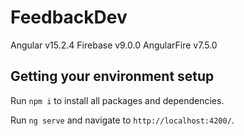 # FeedbackDev

Angular v15.2.4
Firebase v9.0.0
AngularFire v7.5.0

## Getting your environment setup

Run `npm i` to install all packages and dependencies. 

Run `ng serve` and navigate to `http://localhost:4200/`. 


